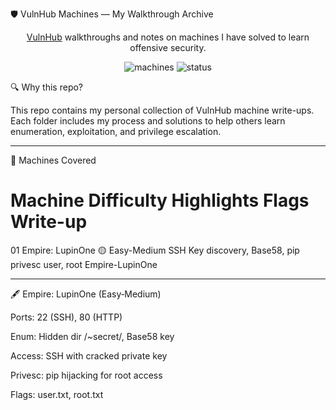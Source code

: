 🛡️ VulnHub Machines — My Walkthrough Archive

<p align="center">
  <a href="https://www.vulnhub.com">VulnHub</a> walkthroughs and notes on machines I have solved to learn offensive security.
</p><p align="center">
  <img src="https://img.shields.io/badge/machines-1-blue" alt="machines">
  <img src="https://img.shields.io/badge/status-active-brightgreen" alt="status">
</p>

🔍 Why this repo?

This repo contains my personal collection of VulnHub machine write-ups. Each folder includes my process and solutions to help others learn enumeration, exploitation, and privilege escalation.


---

📁 Machines Covered

#	Machine	Difficulty	Highlights	Flags	Write-up

01	Empire: LupinOne	🟡 Easy-Medium	SSH Key discovery, Base58, pip privesc	user, root	Empire-LupinOne



---

🖋️ Empire: LupinOne (Easy‑Medium)

Ports: 22 (SSH), 80 (HTTP)

Enum: Hidden dir /~secret/, Base58 key

Access: SSH with cracked private key

Privesc: pip hijacking for root access

Flags: user.txt, root.txt
